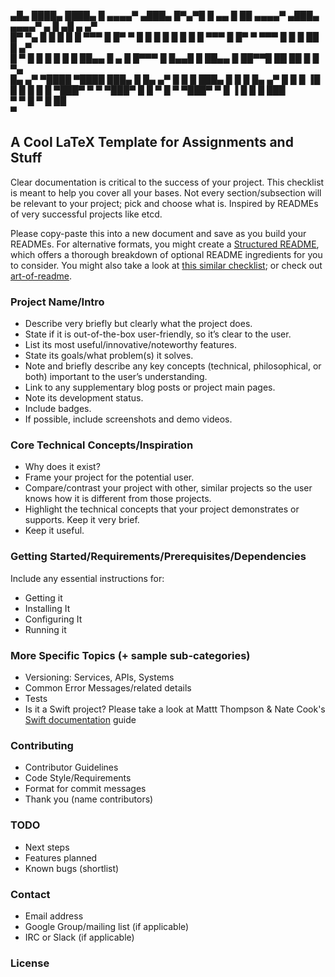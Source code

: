 


▄█▄    ████▄ ████▄ █            ▄▄▄▄▀ ▄███▄   █▀▄▀█ █ ▄▄  █    ██     ▄▄▄▄▀ ▄███▄          ▄▄▄▄▀ ▄  █ ▄█    ▄     ▄▀  
█▀ ▀▄  █   █ █   █ █         ▀▀▀ █    █▀   ▀  █ █ █ █   █ █    █ █ ▀▀▀ █    █▀   ▀      ▀▀▀ █   █   █ ██     █  ▄▀    
█   ▀  █   █ █   █ █             █    ██▄▄    █ ▄ █ █▀▀▀  █    █▄▄█    █    ██▄▄            █   ██▀▀█ ██ ██   █ █ ▀▄  
█▄  ▄▀ ▀████ ▀████ ███▄         █     █▄   ▄▀ █   █ █     ███▄ █  █   █     █▄   ▄▀        █    █   █ ▐█ █ █  █ █   █ 
▀███▀                  ▀       ▀      ▀███▀      █   █        ▀   █  ▀      ▀███▀         ▀        █   ▐ █  █ █  ███  
                                                ▀     ▀          █                                ▀      █   ██       
                                                                ▀                                                     

## A Cool LaTeX Template for Assignments and Stuff

Clear documentation is critical to the success of your project. This checklist is meant to help you cover all your bases. Not every section/subsection will be relevant to your project; pick and choose what is. Inspired by READMEs of very successful projects like etcd.

Please copy-paste this into a new document and save as you build your READMEs. For alternative formats, you might create a [Structured README](https://github.com/shaloo/structuredreadme), which offers a thorough breakdown of optional README ingredients for you to consider. You might also take a look at [this similar checklist](https://github.com/cfpb/open-source-project-template); or check out [art-of-readme](https://github.com/noffle/art-of-readme).

### Project Name/Intro

- Describe very briefly but clearly what the project does.
- State if it is out-of-the-box user-friendly, so it’s clear to the user.
- List its most useful/innovative/noteworthy features.
- State its goals/what problem(s) it solves.
- Note and briefly describe any key concepts (technical, philosophical, or both) important to the user’s understanding.
- Link to any supplementary blog posts or project main pages.
- Note its development status.
- Include badges.
- If possible, include screenshots and demo videos.

### Core Technical Concepts/Inspiration

- Why does it exist?
- Frame your project for the potential user. 
- Compare/contrast your project with other, similar projects so the user knows how it is different from those projects.
- Highlight the technical concepts that your project demonstrates or supports. Keep it very brief.
- Keep it useful.

### Getting Started/Requirements/Prerequisites/Dependencies
Include any essential instructions for:
- Getting it
- Installing It
- Configuring It
- Running it

### More Specific Topics (+ sample sub-categories)
- Versioning: Services, APIs, Systems
- Common Error Messages/related details
- Tests
- Is it a Swift project? Please take a look at Mattt Thompson & Nate Cook's [Swift documentation](http://nshipster.com/swift-documentation/) guide

### Contributing
- Contributor Guidelines
- Code Style/Requirements
- Format for commit messages
- Thank you (name contributors)

### TODO
- Next steps
- Features planned
- Known bugs (shortlist)

### Contact
- Email address
- Google Group/mailing list (if applicable)
- IRC or Slack (if applicable)

### License